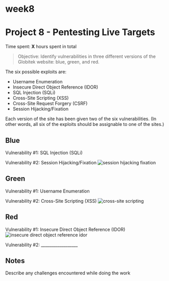 # week8
# Project 8 - Pentesting Live Targets

Time spent: **X** hours spent in total

> Objective: Identify vulnerabilities in three different versions of the Globitek website: blue, green, and red.

The six possible exploits are:
* Username Enumeration
* Insecure Direct Object Reference (IDOR)
* SQL Injection (SQLi)
* Cross-Site Scripting (XSS)
* Cross-Site Request Forgery (CSRF)
* Session Hijacking/Fixation

Each version of the site has been given two of the six vulnerabilities. (In other words, all six of the exploits should be assignable to one of the sites.)

## Blue

Vulnerability #1: SQL Injection (SQLi)


Vulnerability #2: Session Hijacking/Fixation
![session hijacking fixation](https://user-images.githubusercontent.com/21352483/32309050-61452086-bf5f-11e7-8d62-197bc0f243db.gif)


## Green

Vulnerability #1: Username Enumeration

Vulnerability #2: Cross-Site Scripting (XSS)
![cross-site scripting](https://user-images.githubusercontent.com/21352483/32303485-3f3b1754-bf3f-11e7-8757-25eee70beea3.gif)


## Red

Vulnerability #1: Insecure Direct Object Reference (IDOR)
![insecure direct object reference idor](https://user-images.githubusercontent.com/21352483/32302633-067658a2-bf3a-11e7-9536-7de53e44db81.gif)

Vulnerability #2: __________________


## Notes

Describe any challenges encountered while doing the work
